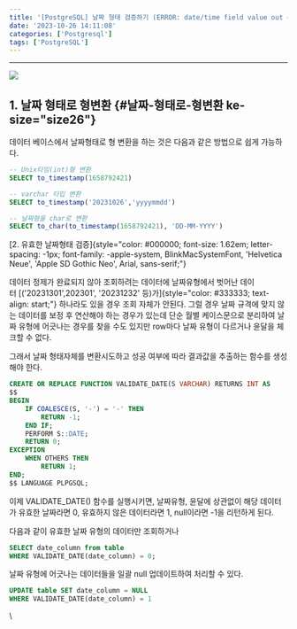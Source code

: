 ```yaml
---
title: '[PostgreSQL] 날짜 형태 검증하기 (ERROR: date/time field value out of range)'
date: '2023-10-26 14:11:08'
categories: ['Postgresql']
tags: ['PostgreSQL']
---
```


------------------------------------------------------------------------

![](![](![](/images/posts/38/img.png)))

## 1. 날짜 형태로 형변환 {#날짜-형태로-형변환 ke-size="size26"}

데이터 베이스에서 날짜형태로 형 변환을 하는 것은 다음과 같은 방법으로 쉽게 가능하다.

``` {.sql ke-language="sql"}
-- Unix타임(int)형 변환
SELECT to_timestamp(1658792421)

-- varchar 타입 변환
SELECT to_timestamp('20231026','yyyymmdd')

-- 날짜형을 char로 변환
SELECT to_char(to_timestamp(1658792421), 'DD-MM-YYYY')
```

[2. 유효한 날짜형태 검증]{style="color: #000000; font-size: 1.62em; letter-spacing: -1px; font-family: -apple-system, BlinkMacSystemFont, 'Helvetica Neue', 'Apple SD Gothic Neo', Arial, sans-serif;"}

데이터 정제가 완료되지 않아 조회하려는 데이터에 날짜유형에서 벗어난 데이터 [(\'20231301\',202301\', \'20231232\' 등)가]{style="color: #333333; text-align: start;"} 하나라도 있을 경우 조회 자체가 안된다. 그럴 경우 날짜 규격에 맞지 않는 데이터를 보정 후 연산해야 하는 경우가 있는데 단순 월별 케이스문으로 분리하여 날짜 유형에 어긋나는 경우를 찾을 수도 있지만 row마다 날짜 유형이 다르거나 윤달을 체크할 수 없다.

그래서 날짜 형태자체를 변환시도하고 성공 여부에 따라 결과값을 추출하는 함수를 생성해야 한다.

``` {.sql ke-language="sql" ke-type="codeblock"}
CREATE OR REPLACE FUNCTION VALIDATE_DATE(S VARCHAR) RETURNS INT AS
$$
BEGIN
    IF COALESCE(S, '-') = '-' THEN
        RETURN -1;
    END IF;
    PERFORM S::DATE;
    RETURN 0;
EXCEPTION
    WHEN OTHERS THEN
        RETURN 1;
END;
$$ LANGUAGE PLPGSQL;
```

이제 VALIDATE_DATE() 함수를 실행시키면, 날짜유형, 윤달에 상관없이 해당 데이터가 유효한 날짜라면 0, 유효하지 않은 데이터라면 1, null이라면 -1을 리턴하게 된다.
 

다음과 같이 유효한 날짜 유형의 데이터만 조회하거나

``` {.sql ke-language="sql" ke-type="codeblock"}
SELECT date_column from table
WHERE VALIDATE_DATE(date_column) = 0;
```

날짜 유형에 어긋나는 데이터들을 일괄 null 업데이트하여 처리할 수 있다.

``` {.sql ke-language="sql" ke-type="codeblock"}
UPDATE table SET date_column = NULL
WHERE VALIDATE_DATE(date_column) = 1
```

\
